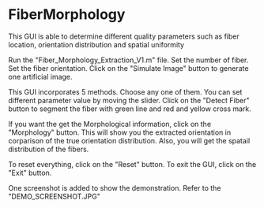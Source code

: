 # FiberMorphology
This GUI is able to determine different quality parameters such as fiber location, orientation distribution and spatial uniformity

Run the "Fiber_Morphology_Extraction_V1.m" file.
Set the number of fiber.
Set the fiber orientation.
Click on the "Simulate Image" button to generate one artificial image.

This GUI incorporates 5 methods.
Choose any one of them.
You can set different parameter value by moving the slider.
Click on the "Detect Fiber" button to segment the fiber with green line and red and yellow cross mark.

If you want the get the Morphological information, click on the "Morphology" button.
This will show you the extracted orientation in corparison of the true orientation distribution.
Also, you will get the spatail distribution of the fibers.

To reset everything, click on the "Reset" button.
To exit the GUI, click on the "Exit" button.

One screenshot is added to show the demonstration. Refer to the "DEMO_SCREENSHOT.JPG"
